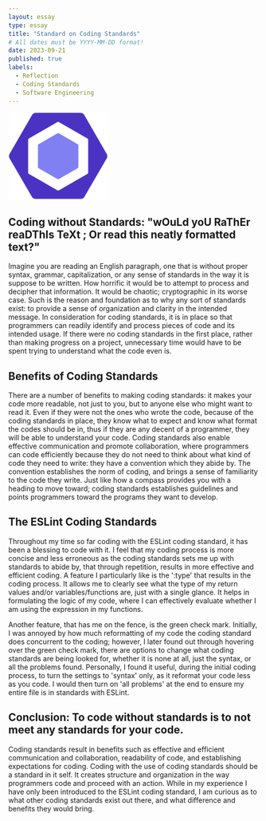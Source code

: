 ```yaml
---
layout: essay
type: essay
title: "Standard on Coding Standards"
# All dates must be YYYY-MM-DD format!
date: 2023-09-21
published: true
labels:
  - Reflection
  - Coding Standards
  - Software Engineering
---
```


<img width="200px" class="rounded float-start pe-4" src="../img/eslint.png" alt="">

## Coding without Standards: "wOuLd yoU RaThEr reaDThIs TeXt ; Or read this neatly formatted text?"

Imagine you are reading an English paragraph, one that is without proper syntax, grammar, capitalization, or any sense of standards in the way it is suppose to be written. How horrific it would be to attempt to process and decipher that
information. It would be chaotic; cryptographic in its worse case. Such is the reason and foundation as to why any sort of standards exist: to provide a sense of organization and clarity in the intended message. In consideration for coding 
standards,
it is in place so that programmers can readily identify and process pieces of code and its intended usage. If there were no coding standards in the first place, rather than making progress on a project, unnecessary time would have to be spent
 trying to understand what the code even is.

## Benefits of Coding Standards

There are a number of benefits to making coding standards: it makes your code more readable, not just to you, but to anyone else who might want to read it. Even if they were not the ones who wrote the code, because of the coding standards in
place, they know what to expect and know what format the codes should be in, thus if they are any decent of a programmer, they will be able to understand your code. Coding standards also enable effective communication and promote collaboration,
where programmers can code efficiently because they do not need to think about what kind of code they need to write: they have a convention which they abide by. The convention establishes the norm of coding, and brings a sense of familiarity to
the code they write. Just like how a compass provides you with a heading to move toward; coding standards establishes guidelines and points programmers toward the programs they want to develop.

## The ESLint Coding Standards

Throughout my time so far coding with the ESLint coding standard, it has been a blessing to code with it. I feel that my coding process is more concise and less erroneous as the coding standards sets me up with standards to abide by, that through 
repetition, results in more effective and efficient coding. A feature I particularly like is the ':type' that results in the coding process. It allows me to clearly see what the type of my return values and/or variables/functions are, 
just with a single glance. It helps in formulating the logic of my code, where I can effectively evaluate whether I am using the expression in my functions.

Another feature, that has me on the fence, is the green check mark. Initially, I was annoyed by how much reformatting of my code the coding standard does concurrent to the coding; however, I later found out through hovering over the green 
check mark, there are options to change what coding standards are being looked for, whether it is none at all, just the syntax, or all the problems found. Personally, I found it useful, during the initial coding process, to turn the settings to 
'syntax' only, as it reformat your code less as you code. I would then turn on 'all problems' at the end to ensure my entire file is in standards with ESLint. 

## Conclusion: To code without standards is to not meet any standards for your code.

Coding standards result in benefits such as effective and efficient communication and collaboration, readability of code, and establishing expectations for coding. Coding with the use of coding standards should be a standard in it self. It 
creates structure and organization in the way programmers code and proceed with an action. While in my experience I have only been introduced to the ESLint coding standard, I am curious as to what other coding standards exist out there, and what 
difference and benefits they would bring.

